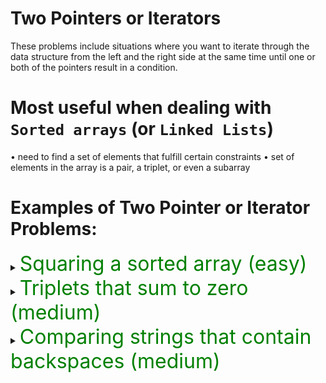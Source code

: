 # Two Pointers or Iterators

These problems include situations where you want to iterate through the data structure from the left and the right side at the same time until one or both of the pointers result in a condition.

# Most useful when dealing with `Sorted arrays` (or `Linked Lists`) 
• need to find a set of elements that fulfill certain constraints
• set of elements in the array is a pair, a triplet, or even a subarray

# Examples of Two Pointer or Iterator Problems:

<details>
<summary>
<span style="font-size:2rem; color:green;">Squaring a sorted array (easy)</span>
</summary>

<details>
<summary  style="padding-left:1rem;">
<span style="font-size:1.5rem;">SETUP VARIABLES</span>
</summary>

- `result` is new array with same length all 0s
- `LEFT` is 0
- `RIGHT` is last index
- `resultIndex` = last index
```js
var sortedSquares = function (nums) {
  //SETUP VARAIBLES
  const result = new Array(nums.length).fill(0);
  let LEFT = 0;
  let RIGHT = nums.length - 1;
  let resultIndex = nums.length - 1;

  ...
}
```

</details>

<details>
<summary  style="padding-left:1rem;">
<span style="font-size:1.5rem;">WHILE LOOP</span>
</summary>

- condition is `LEFT` <= `RIGHT`
- setup two variables for squared values of `LEFT` and `RIGHT`, `leftVal` and `rightVal` using `Math.pow()`
```js
  while(LEFT >= RIGHT) {
    leftVal = Math.pow(nums[LEFT], 2);
    rightVal = Math.pow(nums[RIGHT], 2);

    ...
  }
```

</details>

<details>
<summary  style="padding-left:1rem;">
<span style="font-size:1.5rem;">IF-ELSE STATEMENT</span>
</summary>

- used to compare values of current `leftVal` and `rightVal`. 
- Add larger of the two to the `result` at `resultIndex`
```js
    if(leftVal < rightVal) {
      result[resultIndex] = rightVal;
      RIGHT --
    } else { 
      result[resultIndex] = leftVal;
      LEFT ++
    }
    ...
```

</details>

<details>
<summary  style="padding-left:1rem;">
<span style="font-size:1.5rem;">RETURN</span>
</summary>

 - Decrement the `resultIndex` and return `result`

```js
      ...
    resultIndex--;
    }
  return result

```


</details>

<details>
<summary  style="padding-left:1rem;">
<span style="font-size:1.5rem;">COMPLETE</span>
</summary>

```js
var sortedSquares = function(nums) {
  // SETUP VARIABLES 
  // result array with same length, all zeros
  const result = new Array(nums.length).fill(0);
  let RIGHT = nums.length - 1;
  let LEFT = 0;
  let resultIndex = nums.length - 1;

  // WHILE LOOP
  // check while left is <= right we have to check which is bigger
  // the set values for leftVal and rightVal = the squared values
  while (LEFT <= RIGHT) {
    let leftVal = Math.pow(nums[LEFT], 2);
    let rightVal = Math.pow(nums[RIGHT], 2);
    // IF ELSE STATEMENT 
    // Then as long as leftVal < rightVal, the resultIndex = rightVal, 
    // otherwise = leftVal
    if (leftVal < rightVal) {
      result[resultIndex] = rightVal;
      RIGHT--;
    } else {
      result[resultIndex] = leftVal;
      LEFT++;
    }
    // decremeent resultIndex and return
    resultIndex--;
  }
  // RETURN 
  return result;
}
```

</details>

</details>

<details>
<summary>
<span style="font-size:2rem; color:green;">Triplets that sum to zero (medium)</span>
</summary>
Two methods: 


<details>
<summary>
<span style="font-size:1.5rem;">BRUTE FORCE</span>
</summary>

Nested for loops that find all triplets and return one that add to 0.

```js
var threeSum = function(nums) {
  result= [];
  nums = nums.sort((a, b) => a - b )

  for (let i = 0; i < nums.length; i++){
    if (i > 0 && nums[i] == nums[i-1]) continue;
    for (let j = i+1; j < nums.length, j++){
      if (j > i + 1 && nums[j] == nums[j-1]) continue;
      for (let k = j + 1; k < nums.length, k++){
        if (k > j + 1 && nums[k] == nums[k-1]) continue;
        if(nums[1] + nums[j] + nums[k] = 0){
          result.push([nums[1], nums[j], nums[k]])
        }
    }
  }
  return result
}
```

</details>

<details>
<summary>
<span style="font-size:1.5rem;">Two Iterators</span>
</summary>

<details>
<summary style="padding-left:1rem;">
<span style="font-size:1.5rem;">SETUP</span>
</summary>

Function and two variables, `result` and sorted `nums`

```js
var threeSum = function(nums) {
  result= [];
  nums = nums.sort((a, b) => a - b);

...
```

</details>

<details>
<summary style="padding-left:1rem;">
<span style="font-size:1.5rem;">FOR LOOP</span>
</summary>
 
- setup loop and start with if statement to eliminate duplicates
- three more variables: `TARGET` to make `sum`=0, `LEFT` at one more than `i`, and `RIGHT` at last index of `nums`

```js
...

  for (let i = 0; i < nums.length; i++){
    if (i > 0 && nums[i] === nums[i-1]) continue;
    const TARGET = 0 - nums[i];
    let LEFT = i + 1;
    let RIGHT = nums.length - 1;

...
```

</details>

<details>
<summary style="padding-left:1rem;">
<span style="font-size:1.5rem;">WHILE LOOP</span>
</summary>

   - one more variable, `sum` of two indices LEFT and RIGHT
   - WHILE LOOP with if if-else and else statements for three scenarios
   - decr / incr bounds OR if equal
     - push to result, check for duplicates on both sides, incr/decr 

```js
...
    while(RIGHT > LEFT) {
      const sum = nums[LEFT] + nums[RIGHT]
      if(sum > target) {
        //eliminate last element and decr RIGHT
        RIGHT--;
      } else if (sum < target){
        // eliminate first element and inc LEFT 
        LEFT++;
      } else {
        // push the results and use while loops to skip duplicates
        result.push([nums[i], nums[LEFT], nums[RIGHT]]);
        while(nums[LEFT] === nums[LEFT + 1]) LEFT++;
        while(nums[RIGHT] === nums[RIGHT + 1]) RIGHT--;
        LEFT++;
        RIGHT--;
      }
    }
...
```


</details>

<details>
<summary style="padding-left:1rem;">
<span style="font-size:1.5rem;">RETURN</span>
</summary>

```js
...

  return result
}
```

</details>

<details>
<summary style="padding-left:1rem;">
<span style="font-size:1.5rem;">COMPLETE</span>
</summary>

```js
var threeSum = function(nums) {
  result= [];
  nums = nums.sort((a, b) => a - b);

  for (let i = 0; i < nums.length; i++){
    if (i > 0 && nums[i] === nums[i-1]) continue;
    const TARGET = 0 - nums[i];
    let LEFT = i + 1;
    let RIGHT = nums.length - 1;
    // So sum = nums[LEFT] + nums[RIGHT]
    // Case 1: sum > TARGET
    // Case 2: sum < TARGET
    // Case 3: sum = TARGET = solution!

    // Iterate through and eliminate when not equal
    // start with while loop condition when R > L, otherwise we have less than 2 elements
    while(RIGHT > LEFT) {
      const sum = nums[LEFT] + nums[RIGHT]
      if(sum > target) {
        //eliminate last element and decr RIGHT
        RIGHT--;
      } else if (sum < target){
        // eliminate first element and inc LEFT 
        LEFT++;
      } else {
        // push the results and use while loops to skip duplicates
        result.push([nums[i], nums[LEFT], nums[RIGHT]]);
        while(nums[LEFT] === nums[LEFT + 1]) LEFT++;
        while(nums[RIGHT] === nums[RIGHT + 1]) RIGHT--;
        LEFT++;
        RIGHT--;
      }
    }
  return result
}

```


</details>

</details>

</details>





<details>
<summary>
<span style="font-size:2rem; color:green;">Comparing strings that contain backspaces (medium)</span>
</summary>


</details>
